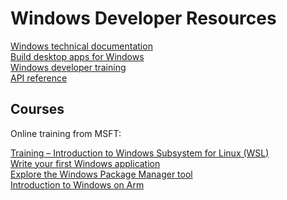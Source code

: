 # Windows Developer Resources

[Windows technical documentation](https://learn.microsoft.com/en-us/windows/) \
[Build desktop apps for Windows](https://learn.microsoft.com/en-us/windows/apps/desktop/) \
[Windows developer training](https://learn.microsoft.com/en-us/training/browse/?roles=developer&products=windows) \
[API reference](https://learn.microsoft.com/en-us/windows/apps/api-reference/)


## Courses

 Online training from MSFT:

[Training – Introduction to Windows Subsystem for Linux (WSL)](https://learn.microsoft.com/en-us/training/modules/wsl-introduction/) \
[Write your first Windows application](https://learn.microsoft.com/en-us/training/modules/write-your-first-windows10-app/) \
[Explore the Windows Package Manager tool](https://learn.microsoft.com/en-us/training/modules/explore-windows-package-manager-tool/) \
[Introduction to Windows on Arm](https://learn.microsoft.com/en-us/training/modules/port-windows-applications-to-natively-support-arm/)
